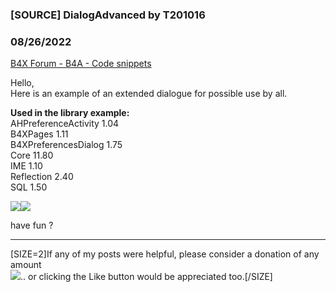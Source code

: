 ###  [SOURCE] DialogAdvanced by T201016
### 08/26/2022
[B4X Forum - B4A - Code snippets](https://www.b4x.com/android/forum/threads/142551/)

Hello,  
Here is an example of an extended dialogue for possible use by all.  
  
**Used in the library example:**  
AHPreferenceActivity 1.04  
B4XPages 1.11  
B4XPreferencesDialog 1.75  
Core 11.80  
IME 1.10  
Reflection 2.40  
SQL 1.50  
  
![](https://www.b4x.com/android/forum/attachments/133025)![](https://www.b4x.com/android/forum/attachments/133026)  
  
have fun ?  
  

---

  
[SIZE=2]If any of my posts were helpful, please consider a donation of any amount   
[![](https://www.b4x.com/android/forum/attachments/133028)](https://www.paypal.me/T201016).. or clicking the Like button would be appreciated too.[/SIZE]
